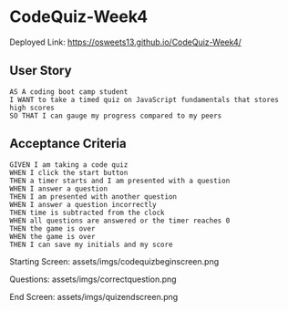 # CodeQuiz-Week4

Deployed Link: https://osweets13.github.io/CodeQuiz-Week4/

## User Story

```
AS A coding boot camp student
I WANT to take a timed quiz on JavaScript fundamentals that stores high scores
SO THAT I can gauge my progress compared to my peers
```

## Acceptance Criteria

```
GIVEN I am taking a code quiz
WHEN I click the start button
THEN a timer starts and I am presented with a question
WHEN I answer a question
THEN I am presented with another question
WHEN I answer a question incorrectly
THEN time is subtracted from the clock
WHEN all questions are answered or the timer reaches 0
THEN the game is over
WHEN the game is over
THEN I can save my initials and my score
```

Starting Screen:
assets/imgs/codequizbeginscreen.png

Questions:
assets/imgs/correctquestion.png

End Screen:
assets/imgs/quizendscreen.png
